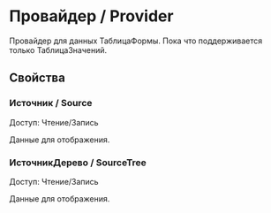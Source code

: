 # Провайдер / Provider
    
Провайдер для данных ТаблицаФормы. Пока что поддерживается только ТаблицаЗначений.
  
## Свойства
    
### Источник / Source
Доступ: Чтение/Запись
    
Данные для отображения.

### ИсточникДерево / SourceTree
Доступ: Чтение/Запись
    
Данные для отображения.